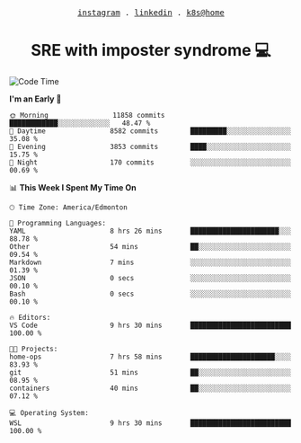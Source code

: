 <p align="center">
  <samp>
    <a href="https://www.instagram.com/lildrunkensmurf/">instagram</a> .
    <a href="https://www.linkedin.com/in/joryirving/">linkedin</a> .
    <a href="https://github.com/joryirving/home-ops">k8s@home</a>
  </samp>
</p>

<h1 align="center">
  SRE with imposter syndrome 💻
</h1>

<!--START_SECTION:waka-->
![Code Time](http://img.shields.io/badge/Code%20Time-233%20hrs%2033%20mins-blue)

**I'm an Early 🐤** 

```text
🌞 Morning                11858 commits       ████████████░░░░░░░░░░░░░   48.47 % 
🌆 Daytime                8582 commits        █████████░░░░░░░░░░░░░░░░   35.08 % 
🌃 Evening                3853 commits        ████░░░░░░░░░░░░░░░░░░░░░   15.75 % 
🌙 Night                  170 commits         ░░░░░░░░░░░░░░░░░░░░░░░░░   00.69 % 
```


📊 **This Week I Spent My Time On** 

```text
🕑︎ Time Zone: America/Edmonton

💬 Programming Languages: 
YAML                     8 hrs 26 mins       ██████████████████████░░░   88.78 % 
Other                    54 mins             ██░░░░░░░░░░░░░░░░░░░░░░░   09.54 % 
Markdown                 7 mins              ░░░░░░░░░░░░░░░░░░░░░░░░░   01.39 % 
JSON                     0 secs              ░░░░░░░░░░░░░░░░░░░░░░░░░   00.10 % 
Bash                     0 secs              ░░░░░░░░░░░░░░░░░░░░░░░░░   00.10 % 

🔥 Editors: 
VS Code                  9 hrs 30 mins       █████████████████████████   100.00 % 

🐱‍💻 Projects: 
home-ops                 7 hrs 58 mins       █████████████████████░░░░   83.93 % 
git                      51 mins             ██░░░░░░░░░░░░░░░░░░░░░░░   08.95 % 
containers               40 mins             ██░░░░░░░░░░░░░░░░░░░░░░░   07.12 % 

💻 Operating System: 
WSL                      9 hrs 30 mins       █████████████████████████   100.00 % 
```


<!--END_SECTION:waka-->
